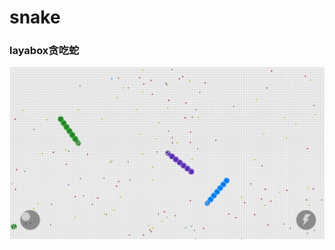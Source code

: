 # snake
### layabox贪吃蛇

![](https://raw.githubusercontent.com/destinyzhang/resource/master/snake/snake.png)

